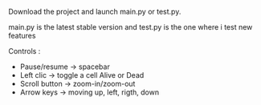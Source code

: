 Download the project and launch main.py or test.py.

main.py is the latest stable version and test.py is the one where i test new features

Controls : 
  - Pause/resume -> spacebar
  - Left clic -> toggle a cell Alive or Dead
  - Scroll button -> zoom-in/zoom-out
  - Arrow keys -> moving up, left, rigth, down
